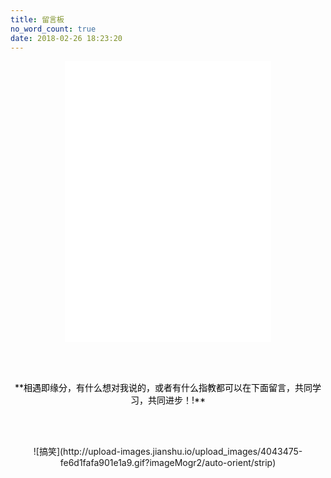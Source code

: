 ```yaml
---
title: 留言板
no_word_count: true
date: 2018-02-26 18:23:20
---
```



<center><iframe frameborder="no" border="0" marginwidth="0" marginheight="0" width=330 height=450 src="//music.163.com/outchain/player?type=0&id=2120438230&auto=1&height=430"></iframe></center>

<br></br>

<center><font color=black>**相遇即缘分，有什么想对我说的，或者有什么指教都可以在下面留言，共同学习，共同进步！!**</font></center>

<br></br>

<center>![搞笑](http://upload-images.jianshu.io/upload_images/4043475-fe6d1fafa901e1a9.gif?imageMogr2/auto-orient/strip)</center>

<br></br>